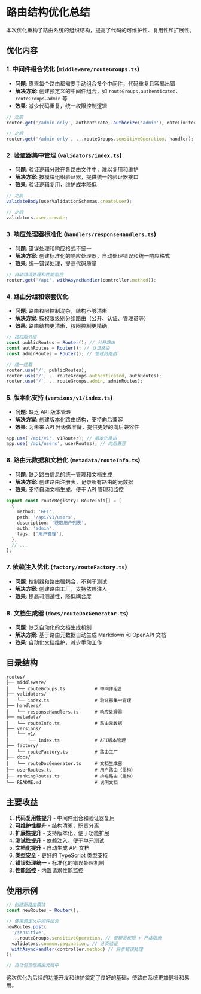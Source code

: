 # 路由结构优化总结

本次优化重构了路由系统的组织结构，提高了代码的可维护性、复用性和扩展性。

## 优化内容

### 1. 中间件组合优化 (`middleware/routeGroups.ts`)

- **问题**: 原来每个路由都需要手动组合多个中间件，代码重复且容易出错
- **解决方案**: 创建预定义的中间件组合，如 `routeGroups.authenticated`、`routeGroups.admin` 等
- **效果**: 减少代码重复，统一权限控制逻辑

```typescript
// 之前
router.get('/admin-only', authenticate, authorize('admin'), rateLimiters.strict, handler);

// 之后
router.get('/admin-only', ...routeGroups.sensitiveOperation, handler);
```

### 2. 验证器集中管理 (`validators/index.ts`)

- **问题**: 验证逻辑分散在各路由文件中，难以复用和维护
- **解决方案**: 按模块组织验证器，提供统一的验证器接口
- **效果**: 验证逻辑复用，维护成本降低

```typescript
// 之前
validateBody(userValidationSchemas.createUser);

// 之后
validators.user.create;
```

### 3. 响应处理器标准化 (`handlers/responseHandlers.ts`)

- **问题**: 错误处理和响应格式不统一
- **解决方案**: 创建标准化的响应处理器，自动处理错误和统一响应格式
- **效果**: 统一错误处理，提高代码质量

```typescript
// 自动错误处理和性能监控
router.get('/api', withAsyncHandler(controller.method));
```

### 4. 路由分组和嵌套优化

- **问题**: 路由权限控制混杂，结构不够清晰
- **解决方案**: 按权限级别分组路由（公开、认证、管理员等）
- **效果**: 路由结构更清晰，权限控制更精确

```typescript
// 按权限分组
const publicRoutes = Router(); // 公开路由
const authRoutes = Router(); // 认证路由
const adminRoutes = Router(); // 管理员路由

// 统一挂载
router.use('/', publicRoutes);
router.use('/', ...routeGroups.authenticated, authRoutes);
router.use('/', ...routeGroups.admin, adminRoutes);
```

### 5. 版本化支持 (`versions/v1/index.ts`)

- **问题**: 缺乏 API 版本管理
- **解决方案**: 创建版本化路由结构，支持向后兼容
- **效果**: 为未来 API 升级做准备，提供更好的向后兼容性

```typescript
app.use('/api/v1', v1Router); // 版本化路由
app.use('/api/users', userRoutes); // 向后兼容
```

### 6. 路由元数据和文档化 (`metadata/routeInfo.ts`)

- **问题**: 缺乏路由信息的统一管理和文档生成
- **解决方案**: 创建路由注册表，记录所有路由的元数据
- **效果**: 支持自动文档生成，便于 API 管理和监控

```typescript
export const routeRegistry: RouteInfo[] = [
  {
    method: 'GET',
    path: '/api/v1/users',
    description: '获取用户列表',
    auth: 'admin',
    tags: ['用户管理'],
  },
  // ...
];
```

### 7. 依赖注入优化 (`factory/routeFactory.ts`)

- **问题**: 控制器和路由强耦合，不利于测试
- **解决方案**: 创建路由工厂，支持依赖注入
- **效果**: 提高可测试性，降低耦合度

### 8. 文档生成器 (`docs/routeDocGenerator.ts`)

- **问题**: 缺乏自动化的文档生成机制
- **解决方案**: 基于路由元数据自动生成 Markdown 和 OpenAPI 文档
- **效果**: 自动化文档维护，减少手动工作

## 目录结构

```
routes/
├── middleware/
│   └── routeGroups.ts           # 中间件组合
├── validators/
│   └── index.ts                 # 验证器集中管理
├── handlers/
│   └── responseHandlers.ts      # 响应处理器
├── metadata/
│   └── routeInfo.ts             # 路由元数据
├── versions/
│   └── v1/
│       └── index.ts             # API版本管理
├── factory/
│   └── routeFactory.ts          # 路由工厂
├── docs/
│   └── routeDocGenerator.ts     # 文档生成器
├── userRoutes.ts                # 用户路由（重构）
├── rankingRoutes.ts             # 排名路由（重构）
└── README.md                    # 说明文档
```

## 主要收益

1. **代码复用性提升** - 中间件组合和验证器复用
2. **可维护性提升** - 结构清晰，职责分离
3. **扩展性提升** - 支持版本化，便于功能扩展
4. **测试性提升** - 依赖注入，便于单元测试
5. **文档化提升** - 自动生成 API 文档
6. **类型安全** - 更好的 TypeScript 类型支持
7. **错误处理统一** - 标准化的错误处理机制
8. **性能监控** - 内置请求性能监控

## 使用示例

```typescript
// 创建新路由模块
const newRoutes = Router();

// 使用预定义中间件组合
newRoutes.post(
  '/sensitive',
  ...routeGroups.sensitiveOperation, // 管理员权限 + 严格限流
  validators.common.pagination, // 分页验证
  withAsyncHandler(controller.method) // 异步错误处理
);

// 自动包含在路由文档中
```

这次优化为后续的功能开发和维护奠定了良好的基础，使路由系统更加健壮和易用。
